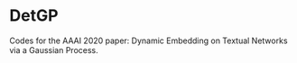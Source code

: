 # DetGP
Codes for the AAAI 2020 paper: Dynamic Embedding on Textual Networks via a Gaussian Process.
